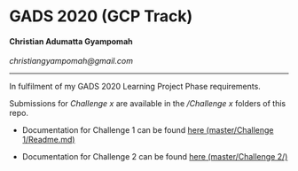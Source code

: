 # GADS 2020 (GCP Track)
#### Christian Adumatta Gyampomah

_christiangyampomah@gmail.com_
****
In fulfilment of my GADS 2020 Learning Project Phase requirements.

Submissions for *Challenge x* are available in the */Challenge x* folders of this repo.

- Documentation for Challenge 1 can be found [here (master/Challenge 1/Readme.md)](https://github.com/ChrisGy/gads2020_gcp/blob/master/Challenge%201/Readme.md)

- Documentation for Challenge 2 can be found [here (master/Challenge 2/)](https://github.com/ChrisGy/gads2020_gcp/tree/master/Challenge%202)
